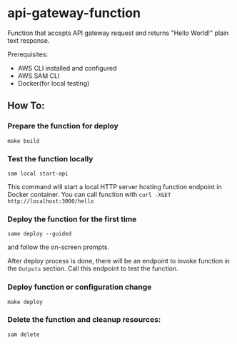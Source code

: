 # api-gateway-function

Function that accepts API gateway request and returns "Hello World!" plain text response.

Prerequisites:

* AWS CLI installed and configured
* AWS SAM CLI
* Docker(for local testing)

## How To:

### Prepare the function for deploy

```shell
make build
```

### Test the function locally

```shell
sam local start-api
```

This command will start a local HTTP server hosting function endpoint in Docker container. You can call function
with `curl -XGET http://localhost:3000/hello`

### Deploy the function for the first time

```shell
same deploy --guided 
```

and follow the on-screen prompts. 

After deploy process is done, there will be an endpoint to invoke function in
the `Outputs` section. Call this endpoint to test the function.

### Deploy function or configuration change

```shell
make deploy
```

### Delete the function and cleanup resources:

```shell
sam delete
```
